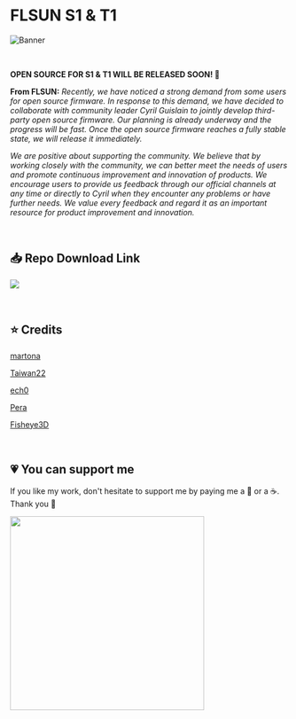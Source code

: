 # FLSUN S1 & T1

![Banner](https://github.com/user-attachments/assets/a2ebd6cd-e430-4d7b-a240-a8cac461b0c7)

<br />

**OPEN SOURCE FOR S1 & T1 WILL BE RELEASED SOON! 🙂**

**From FLSUN:** _Recently, we have noticed a strong demand from some users for open source firmware. In response to this demand, we have decided to collaborate with community leader Cyril Guislain to jointly develop third-party open source firmware. Our planning is already underway and the progress will be fast. Once the open source firmware reaches a fully stable state, we will release it immediately._

_We are positive about supporting the community. We believe that by working closely with the community, we can better meet the needs of users and promote continuous improvement and innovation of products. We encourage users to provide us feedback through our official channels at any time or directly to Cyril when they encounter any problems or have further needs. We value every feedback and regard it as an important resource for product improvement and innovation._

<br />

## :inbox_tray: Repo Download Link

<a href="https://github.com/Guilouz/Flsun-S1/archive/refs/heads/main.zip" target="_blank"><img src="https://github.com/user-attachments/assets/696ef1b2-ce28-4c0d-b8b5-58ccd66d822b"></a>

<br />

## :star: Credits

[martona](https://github.com/martona)

[Taiwan22](https://github.com/Taiwan22)

[ech0](https://github.com/ech0devv)

[Pera](https://github.com/comradef191)

[Fisheye3D](https://github.com/Fisheye3D)

<br />

## :heartpulse: You can support me

If you like my work, don't hesitate to support me by paying me a 🍺 or a ☕. Thank you 🙂

<a href="https://ko-fi.com/guilouz" target="_blank"><img width="350" src="https://github.com/Guilouz/Creality-Helper-Script-Wiki/blob/main/docs/assets/img/home/Ko-fi.png?raw=true"></a>
